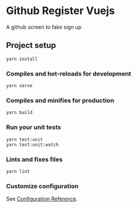 # Github Register Vuejs
A github screen to fake sign up 

## Project setup
```
yarn install
```

### Compiles and hot-reloads for development
```
yarn serve
```

### Compiles and minifies for production
```
yarn build
```

### Run your unit tests
```
yarn test:unit
yarn test:unit:watch
```

### Lints and fixes files
```
yarn lint
```

### Customize configuration
See [Configuration Reference](https://cli.vuejs.org/config/).
